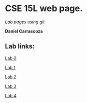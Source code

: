 # CSE 15L web page.


_Lab pages using git_

__Daniel Carrascoza__ 


## Lab links:

[Lab 0](https://danielcarrascoza.github.io/cse15l-labs-fa22/lab-report-1-week-0.html)

[Lab 1](https://danielcarrascoza.github.io/cse15l-labs-fa22/lab-report-2-week-1.html)

[Lab 2](https://danielcarrascoza.github.io/cse15l-labs-fa22/labreport3/lab-report-3-week-3.html)

[Lab 3](https://danielcarrascoza.github.io/cse15l-labs-fa22/labreport4/lab-report-4.html) 

[Lab 4](https://danielcarrascoza.github.io/cse15l-labs-fa22/labreport54/lab-report-5.html)
